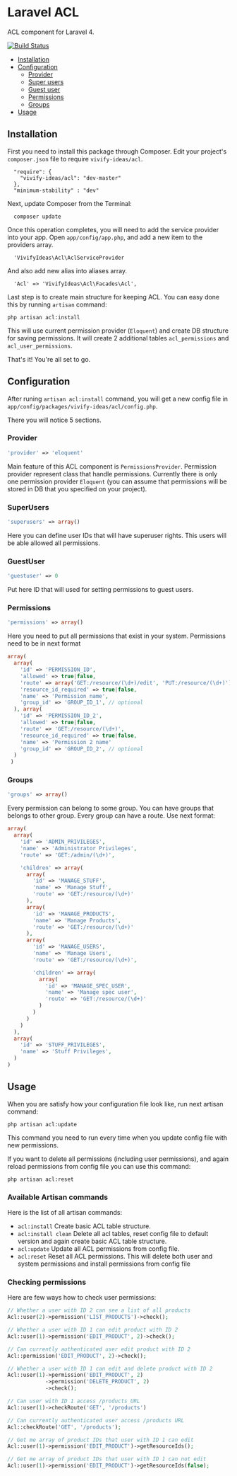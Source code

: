 Laravel ACL
===========

ACL component for Laravel 4.

[![Build Status](https://travis-ci.org/Vivify-Ideas/laravel-acl.png?branch=master)](https://travis-ci.org/Vivify-Ideas/laravel-acl)

- [Installation](#installation)
- [Configuration](#configuration)
  - [Provider](#provider)
  - [Super users](#superusers)
  - [Guest user](#guestuser)
  - [Permissions](#permissions)
  - [Groups](#groups)
- [Usage](#usage)

## Installation

First you need to install this package through Composer. Edit your project's `composer.json` file to require `vivify-ideas/acl`.

```
  "require": {
    "vivify-ideas/acl": "dev-master"
  },
  "minimum-stability" : "dev"
```

Next, update Composer from the Terminal:

```
  composer update
```

Once this operation completes, you will need to add the service provider into your app. Open `app/config/app.php`, and add a new item to the providers array.

```
  'VivifyIdeas\Acl\AclServiceProvider
```

And also add new alias into aliases array.

```
  'Acl' => 'VivifyIdeas\Acl\Facades\Acl',
```

Last step is to create main structure for keeping ACL. You can easy done this by running `artisan` command:

```
php artisan acl:install
```

This will use current permission provider (`Eloquent`) and create DB structure for saving permissions. It will create 2 additional tables `acl_permissions` and `acl_user_permissions`.

That's it! You're all set to go.

## Configuration

After runing `artisan acl:install` command, you will get a new config file in `app/config/packages/vivify-ideas/acl/config.php`.

There you will notice 5 sections.

### Provider

```php
'provider' => 'eloquent'
```

Main feature of this ACL component is `PermissionsProvider`. Permission provider represent class that handle permissions. Currently there is only one permission provider `Eloquent` (you can assume that permissions will be stored in DB that you specified on your project).

### SuperUsers

```php
'superusers' => array()
```

Here you can define user IDs that will have superuser rights. This users will be able allowed all permissions.

### GuestUser

```php
'guestuser' => 0
```

Put here ID that will used for setting permissions to guest users.

### Permissions

```php
'permissions' => array()
```

Here you need to put all permissions that exist in your system. Permissions need to be in next format

```php
array(
  array(
    'id' => 'PERMISSION_ID',
    'allowed' => true|false,
    'route' => array('GET:/resource/(\d+)/edit', 'PUT:/resource/(\d+)'),
    'resource_id_required' => true|false,
    'name' => 'Permission name',
    'group_id' => 'GROUP_ID_1', // optional
  ), array(
    'id' => 'PERMISSION_ID_2',
    'allowed' => true|false,
    'route' => 'GET:/resource/(\d+)',
    'resource_id_required' => true|false,
    'name' => 'Permission 2 name'
    'group_id' => 'GROUP_ID_2', // optional
  )
 )
```

### Groups

```php
'groups' => array()
```

Every permission can belong to some group. You can have groups that belongs to other group. Every group can have a route. Use next format:

```php
array(
  array(
    'id' => 'ADMIN_PRIVILEGES',
    'name' => 'Administrator Privileges',
    'route' => 'GET:/admin/(\d+)',

    'children' => array(
      array(
        'id' => 'MANAGE_STUFF',
        'name' => 'Manage Stuff',
        'route' => 'GET:/resource/(\d+)'
      ),
      array(
        'id' => 'MANAGE_PRODUCTS',
        'name' => 'Manage Products',
        'route' => 'GET:/resource/(\d+)'
      ),
      array(
        'id' => 'MANAGE_USERS',
        'name' => 'Manage Users',
        'route' => 'GET:/resource/(\d+)',

        'children' => array(
          array(
            'id' => 'MANAGE_SPEC_USER',
            'name' => 'Manage spec user',
            'route' => 'GET:/resource/(\d+)'
          )
        )
      )
    )
  ),
  array(
    'id' => 'STUFF_PRIVILEGES',
    'name' => 'Stuff Privileges',
  )
)
```

## Usage

When you are satisfy how your configuration file look like, run next artisan command:

```
php artisan acl:update
```

This command you need to run every time when you update config file with new permissions.

If you want to delete all permissions (including user permissions), and again reload permissions from config file you can use this command:

```
php artisan acl:reset
```

### Available Artisan commands

Here is the list of all artisan commands:

- ```acl:install``` Create basic ACL table structure.
- ```acl:install clean``` Delete all acl tables, reset config file to default version and again create basic ACL table structure.
- ```acl:update``` Update all ACL permissions from config file.
- ```acl:reset``` Reset all ACL permissions. This will delete both user and system permissions and install permissions from config file

### Checking permissions

Here are few ways how to check user permissions:

```php
// Whether a user with ID 2 can see a list of all products
Acl::user(2)->permission('LIST_PRODUCTS')->check();

// Whether a user with ID 1 can edit product with ID 2
Acl::user(1)->permission('EDIT_PRODUCT', 2)->check();

// Can currently authenticated user edit product with ID 2
Acl::permission('EDIT_PRODUCT', 2)->check();

// Whether a user with ID 1 can edit and delete product with ID 2
Acl::user(1)->permission('EDIT_PRODUCT', 2)
            ->permission('DELETE_PRODUCT', 2)
            ->check();

// Can user with ID 1 access /products URL
Acl::user(1)->checkRoute('GET', '/products')

// Can currently authenticated user access /products URL
Acl::checkRoute('GET', '/products');

// Get me array of product IDs that user with ID 1 can edit
Acl::user(1)->permission('EDIT_PRODUCT')->getResourceIds();

// Get me array of product IDs that user with ID 1 can not edit
Acl::user(1)->permission('EDIT_PRODUCT')->getResourceIds(false);
```
